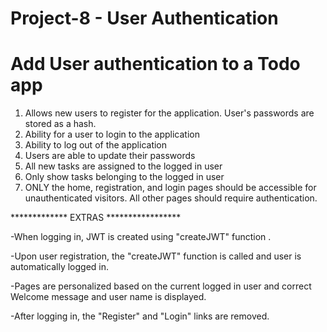 # Project-8 - User Authentication
# Add User authentication to a Todo app

1. Allows new users to register for the application. User's passwords are stored as a hash.
2. Ability for a user to login to the application
3. Ability to log out of the application
4. Users are able to update their passwords
5. All new tasks are assigned to the logged in user
6. Only show tasks belonging to the logged in user
7. ONLY the home, registration, and login pages should be accessible for unauthenticated visitors. All other pages should require authentication.

*************       EXTRAS           *****************

-When logging in, JWT is created using "createJWT" function .

-Upon user registration, the "createJWT" function is called and user is
automatically logged in.

-Pages are personalized based on the current logged in user and correct Welcome message and user name is displayed.

-After logging in, the "Register" and "Login" links are removed.
